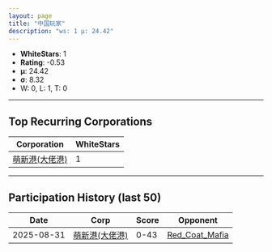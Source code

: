 ```yaml
---
layout: page
title: "中国玩家"
description: "ws: 1 μ: 24.42"
---
```

- **WhiteStars**: 1
- **Rating**: -0.53
- **μ**: 24.42  
- **σ**: 8.32
- W: 0, L: 1, T: 0

---

## Top Recurring Corporations

| Corporation | WhiteStars |
| --- | --- |
| [萌新港\(大佬港\)](https://ws.tsl.rocks/corp/e6d9b9da7a037e3572cb594dfeba7b282b66509228c9f4f1b2138f873caa3cf3/) | 1 |

---

## Participation History (last 50)

| Date | Corp | Score | Opponent |
| --- | --- | --- | --- |
| 2025-08-31 | [萌新港\(大佬港\)](https://ws.tsl.rocks/corp/e6d9b9da7a037e3572cb594dfeba7b282b66509228c9f4f1b2138f873caa3cf3/) | 0-43 | [Red\_Coat\_Mafia](https://ws.tsl.rocks/corp/f5825bb96dc9d061496fcea5926a16ba159a26ccd5518f8e63583c52fb68dd29/) |